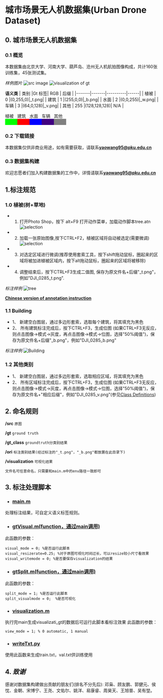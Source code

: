 # 城市场景无人机数据集(Urban Drone Dataset)

## 0. 城市场景无人机数据集
### 0.1 概览
本数据集由北京大学、河南大学、葫芦岛、沧州无人机航拍图像构成，共计160张训练集，45张测试集。

*样例图片*
![src image](img/DJI_0285.JPG)
![visualization of gt](img/DJI_0285_visual_gt.png)

**语义类**
|  类别  |Gt 标签|   RGB   | 后缀 |
|-------|-------|----------|------|
|  植被  |   0   |(0,255,0)|_t.png|
|  建筑  |   1   |(255,0,0)|_b.png|
|  水面  |   2   |(0,0,255)|_w.png|
|  车辆  |   3   |(64,0,128)|_v.png|
|  其他  |  255  |(128,128,128)| N/A |

<div style="display: flex;">
    <div>
    植被
    <div style="width:40px;height:20px;background-color:rgb(0,255,0);"></div>
    </div>
    <div>
    建筑
    <div style="width:40px;height:20px;background-color:rgb(255,0,0);"></div>
    </div>
    <div>
    水面
    <div style="width:40px;height:20px;background-color:rgb(0,0,255);"></div>
    </div>
    <div>
    车辆
    <div style="width:40px;height:20px;background-color:rgb(64,0,128);"></div>
    </div>
    <div>
    其他
    <div style="width:40px;height:20px;background-color:rgb(128,128,128);"></div>
    </div>
</div>

### 0.2 下载链接
本数据集仅供非商业用途，如有需要获取，请联系**yaowang95@pku.edu.cn**

### 0.3 数据集构建
欢迎志愿者们加入构建数据集的工作中，详情请联系**yaowang95@pku.edu.cn**

## 1.标注规范
### 1.0 植被(树+草地)
- 1. 打开Photo Shop，按下 alt+F9 打开动作菜单，加载动作脚本tree.atn
![selection](img/action.png)
- 2. 加载一张原始图像,按下CTRL+F2，植被区域将自动被选定(需要微调)
![selection](img/selection.png)

- 3. 对选定区域进行微调(推荐使用套索工具，按下shift拖动鼠标，圈起来的区域将被加进植被区域内，按下alt拖动鼠标，圈起来的区域将被移除)
- 4. 调整结束后，按下CTRL+F3生成二值图, 保存为原文件名+后缀"_t.png"，例如"DJI_0285_t.png".

*标注样例*
![tree](img/DJI_0285_t.png)

**[Chinese version of annotation instruction](tree.pdf)**

### 1.1 Building
- 1、 新建空白图层，通过多边形套索，选取每个建筑，将其填充为黑色
- 2、 所有建筑标注完成后，按下CTRL+F3，生成位图 (如果CTRL+F3无反应，则点击图像->模式->灰度，再点击图像->模式->位图，选择"50%阈值")，保存为原文件名+后缀"_b.png"，例如"DJI_0285_b.png"

*标注样例*
![Building](img/DJI_0285_b.png)

### 1.2 其他类别
- 1、 新建空白图层，通过多边形套索，选取相应区域，将其填充为黑色
- 2、 所有区域标注完成后，按下CTRL+F3，生成位图 (如果CTRL+F3无反应，则点击图像->模式->灰度，再点击图像->模式->位图，选择"50%阈值")，保存为原文件名+"相应后缀"，例如"DJI_0285_v.png"(参见[Class Definitions]())


## 2. 命名规则

**/src**  ```原图```

**/gt**  ```ground truth```

**/gt_class** ```groundtruth分类别结果```

**/ori**  ```标注类别结果(经过标注的"_t.png"，"_b.png"都放置在此目录下)```

**/visualization** ```可视化结果```

```
文件名可任意命名，只需要和main.m中的env路径一致即可
```


## 3. 标注处理脚本

- ### [main.m](script/main.m)
处理标注结果，可自定义语义标签规则。

- ### [gtVisual.m(function，通过main调用)](script/gtVisual.m)
此函数的参数：
```
visual_mode = 0; %是否运行此脚本
visual_resizerate=0.25; %对于原图可视化时间过长，可以resize较小尺寸看效果
visual_writemode = 0; %是否要保存visualization的结果
```
- ### [gtSplit.m(function，通过main调用)](script/gtSplit.m)
此函数的参数：
```
split_mode = 1; %是否运行此脚本
split_visualmode = 0;  %是否可视化
```

- ### [visualization.m](script/visualization.m)
执行完main生成visualizati_gt的数据后可运行此脚本看标注效果
此函数的参数：
```
view_mode = 1; % 0 automatic, 1 manual
```

- ### [writeTxt.py](script/tools/writeTxt.py)
使用此函数来生成train.txt，val.txt供训练使用

## 4. ***致谢***
感谢对数据集构建做出贡献的朋友们(排名不分先后): 邓枭、顾友鹏、郭健元、侯忱、金朝、宋博宁、王尧、文佑尔、姚洋、易康睿、周昊天、王旭普、吴有堃。
